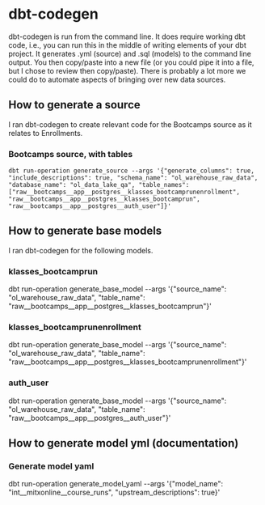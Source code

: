 # dbt-codegen
dbt-codegen is run from the command line. It does require working dbt code, i.e., you can run this in the middle of writing elements of your dbt project. It generates .yml (source) and .sql (models) to the command line output. You then copy/paste into a new file (or you could pipe it into a file, but I chose to review then copy/paste). There is probably a lot more we could do to automate aspects of bringing over new data sources.

## How to generate a source
I ran dbt-codegen to create relevant code for the Bootcamps source as it relates to Enrollments.
### Bootcamps source, with tables
`dbt run-operation generate_source --args '{"generate_columns": true, "include_descriptions": true, "schema_name": "ol_warehouse_raw_data", "database_name": "ol_data_lake_qa", "table_names":["raw__bootcamps__app__postgres__klasses_bootcamprunenrollment", "raw__bootcamps__app__postgres__klasses_bootcamprun", "raw__bootcamps__app__postgres__auth_user"]}'`

## How to generate base models
I ran dbt-codegen for the following models.
### klasses_bootcamprun
dbt run-operation generate_base_model --args '{"source_name": "ol_warehouse_raw_data", "table_name": "raw__bootcamps__app__postgres__klasses_bootcamprun"}'

### klasses_bootcamprunenrollment
dbt run-operation generate_base_model --args '{"source_name": "ol_warehouse_raw_data", "table_name": "raw__bootcamps__app__postgres__klasses_bootcamprunenrollment"}'

### auth_user
dbt run-operation generate_base_model --args '{"source_name": "ol_warehouse_raw_data", "table_name": "raw__bootcamps__app__postgres__auth_user"}'

## How to generate model yml (documentation)
### Generate model yaml
dbt run-operation generate_model_yaml --args '{"model_name": "int__mitxonline__course_runs", "upstream_descriptions": true}'
